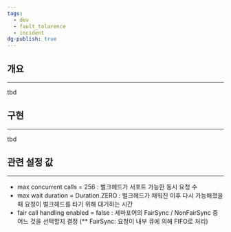 ```yaml
---
tags:
  - dev
  - fault_tolarence
  - incident
dg-publish: true
---
```

## 개요
---
tbd
## 구현
---
tbd
## 관련 설정 값
---
- max concurrent calls = 256 : 벌크헤드가 서포트 가능한 동시 요청 수
- max wait duration = Duration.ZERO : 벌크헤드가 채워진 이후 다시 가능해졌을 때 요청이 벌크헤드를 타기 위해 대기하는 시간
- fair call handling enabled = false : 세마포어의 FairSync / NonFairSync 중 어느 것을 선택할지 결정 (** FairSync: 요청이 내부 큐에 의해 FIFO로 처리)